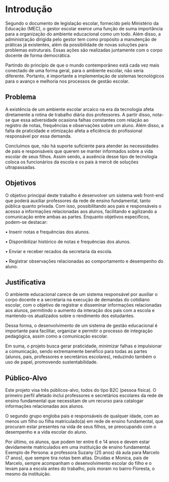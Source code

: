 # Introdução

Segundo o documento de legislação escolar, fornecido pelo Ministério da Educação (MEC), o gestor escolar exerce uma função de suma importância para a organização do ambiente educacional como um todo. Além disso, a administração dirigida pelo gestor tem como propósito a manutenção de práticas já existentes, além da possibilidade de novas soluções para problemas estruturais. Essas ações são realizadas juntamente com o corpo docente de forma democrática.

Partindo do princípio de que o mundo contemporâneo está cada vez mais conectado de uma forma geral, para o ambiente escolar, não seria diferente. Portanto, é importante a implementação de sistemas tecnológicos para o avanço e melhoria nos processos de gestão escolar.

## Problema

A existência de um ambiente escolar arcaico na era da tecnologia afeta diretamente a rotina de trabalho diária dos professores. A partir disso, nota-se que essa adversidade ocasiona falhas constantes com relação ao registro de notas, frequências e observações sobre um aluno. Além disso, a falta de praticidade e otimização afeta a eficiência do profissional responsável por essa demanda.

Concluímos que, não há suporte suficiente para atender às necessidades de pais e responsáveis que querem se manter informados sobre a vida escolar de seus filhos. Assim sendo, a ausência desse tipo de tecnologia coloca os funcionários da escola e os pais à mercê de soluções ultrapassadas.

## Objetivos

O objetivo principal deste trabalho é desenvolver um sistema web front-end que poderá auxiliar professores da rede de ensino fundamental, tanto pública quanto privada. Com isso, possibilitando aos pais e responsáveis o acesso a informações relacionadas aos alunos, facilitando e agilizando a comunicação entre ambas as partes.
Enquanto objetivos específicos, podem-se destacar:
 
• Inserir notas e frequências dos alunos.

• Disponibilizar histórico de notas e frequências dos alunos.

• Enviar e receber recados da secretaria da escola.

• Registrar observações relacionadas ao comportamento e desempenho do aluno.

## Justificativa

O ambiente educacional carece de um sistema responsável por auxiliar o corpo docente e a secretaria na execução de demandas do cotidiano escolar, com o objetivo de registrar e disseminar informações relacionadas aos alunos, permitindo o aumento da interação dos pais com a escola e mantendo-os atualizados sobre o rendimento dos estudantes.

Dessa forma, o desenvolvimento de um sistema de gestão educacional é importante para facilitar, organizar e permitir o processo de integração pedagógica, assim como a comunicação escolar.

Em suma, o projeto busca gerar praticidade, minimizar falhas e impulsionar a comunicação, sendo extremamente benéfico para todas as partes (alunos, pais, professores e secretários escolares), reduzindo também o uso de papel, promovendo sustentabilidade. 

## Público-Alvo

Este projeto visa três públicos-alvo, todos do tipo B2C (pessoa física). O primeiro perfil afetado inclui professores e secretários escolares da rede de ensino fundamental que necessitam de um recurso para catalogar informações relacionadas aos alunos.

O segundo grupo engloba pais e responsáveis de qualquer idade, com ao menos um filho ou filha matriculado(a) em rede de ensino fundamental, que procuram estar presentes na vida de seus filhos, se preocupando com o desempenho e a vida escolar do aluno.

Por último, os alunos, que podem ter entre 6 e 14 anos e devem estar devidamente matriculados em uma instituição de ensino fundamental.
Exemplo de Persona: a professora Suzany (25 anos) dá aula para Marcelo (7 anos), que sempre tira notas bem altas. Druidas e Monica, pais de Marcelo, sempre acompanham o desenvolvimento escolar do filho e o levam para a escola antes do trabalho, pois moram no bairro Floresta, o mesmo da instituição.

